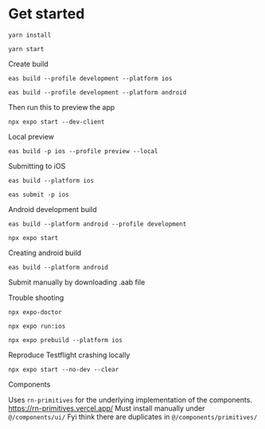 # Get started

```
yarn install
```

```
yarn start
```

Create build

```
eas build --profile development --platform ios
```

```
eas build --profile development --platform android
```

Then run this to preview the app

```
npx expo start --dev-client
```

Local preview

```
eas build -p ios --profile preview --local

```

Submitting to iOS

```
eas build --platform ios
```

```
eas submit -p ios
```

Android development build

```
eas build --platform android --profile development
```

```
npx expo start
```

Creating android build

```
eas build --platform android
```

Submit manually by downloading .aab file

Trouble shooting

```
npx expo-doctor
```

```
npx expo run:ios
```

```
npx expo prebuild --platform ios
```

Reproduce Testflight crashing locally

```
npx expo start --no-dev --clear
```

Components

Uses `rn-primitives` for the underlying implementation of the components.
https://rn-primitives.vercel.app/
Must install manually under `@/components/ui/`
Fyi think there are duplicates in `@/components/primitives/`
